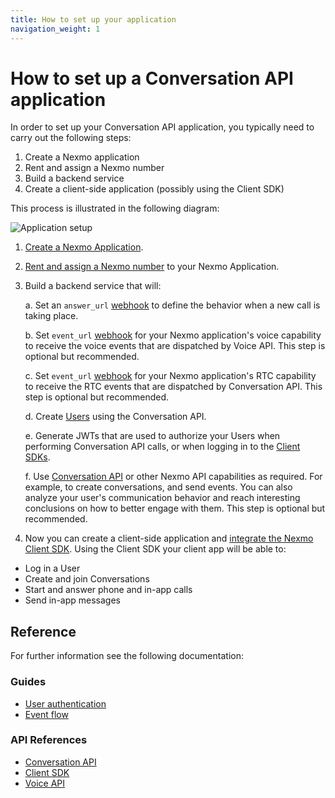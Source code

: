 ```yaml
---
title: How to set up your application
navigation_weight: 1
---
```


# How to set up a Conversation API application

In order to set up your Conversation API application, you typically need to carry out the following steps:

1. Create a Nexmo application
2. Rent and assign a Nexmo number
3. Build a backend service
4. Create a client-side application (possibly using the Client SDK)

This process is illustrated in the following diagram:

![Application setup](/images/conversation-api/conv-app-setup.png)

1. [Create a Nexmo Application](/application/overview#creating-applications).

2. [Rent and assign a Nexmo number](/numbers/guides/number-management#rent-a-virtual-number) to your Nexmo Application.

3. Build a backend service that will:

    a. Set an `answer_url` [webhook](/application/overview#webhooks) to define the behavior when a new call is taking place.

    b. Set `event_url` [webhook](/voice/voice-api/webhook-reference#event-webhook) for your Nexmo application's voice capability to receive the voice events that are dispatched by Voice API. This step is optional but recommended.

    c. Set `event_url` [webhook](/application/overview#webhook-types) for your Nexmo application's RTC capability to receive the RTC events that are dispatched by Conversation API. This step is optional but recommended.
    
    d. Create [Users](/conversation/concepts/user) using the Conversation API.

    e. Generate JWTs that are used to authorize your Users when performing Conversation API calls, or when logging in to the [Client SDKs](/client-sdk/setup/add-sdk-to-your-app).

    f. Use [Conversation API](/conversation/api-reference) or other Nexmo API capabilities as required. For example, to create conversations, and send events. You can also analyze your user's communication behavior and reach interesting conclusions on how to better engage with them. This step is optional but recommended.

4. Now you can create a client-side application and [integrate the Nexmo Client SDK](/client-sdk/setup/add-sdk-to-your-app/). Using the Client SDK your client app will be able to:

* Log in a User
* Create and join Conversations
* Start and answer phone and in-app calls
* Send in-app messages

## Reference

For further information see the following documentation:

### Guides

* [User authentication](/conversation/guides/user-authentication)
* [Event flow](/conversation/guides/event-flow)

### API References

* [Conversation API](/api/conversation)
* [Client SDK](/client-sdk/overview)
* [Voice API](/voice/voice-api/overview)


